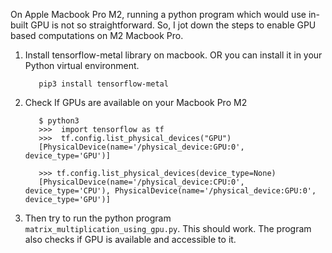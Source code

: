 On Apple Macbook Pro M2, running a python program which would use in-built GPU is not so straightforward. 
So, I jot down the steps to enable GPU based computations on M2 Macbook Pro. 
1. Install tensorflow-metal library on macbook. OR you can install it in your Python virtual environment.

   ```
      pip3 install tensorflow-metal
   ```
2. Check If GPUs are available on your Macbook Pro M2
   ```
      $ python3
      >>>  import tensorflow as tf
      >>>  tf.config.list_physical_devices("GPU")
      [PhysicalDevice(name='/physical_device:GPU:0', device_type='GPU')]

      >>> tf.config.list_physical_devices(device_type=None)
      [PhysicalDevice(name='/physical_device:CPU:0', device_type='CPU'), PhysicalDevice(name='/physical_device:GPU:0', device_type='GPU')]
   ```
3. Then try to run the python program `matrix_multiplication_using_gpu.py`. This should work.  The program also checks if GPU is available and accessible to it.  
